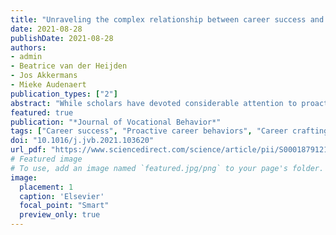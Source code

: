 ```yaml
---
title: "Unraveling the complex relationship between career success and career crafting: Exploring nonlinearity and the moderating role of learning value of the job"
date: 2021-08-28
publishDate: 2021-08-28
authors: 
- admin
- Beatrice van der Heijden
- Jos Akkermans
- Mieke Audenaert
publication_types: ["2"]
abstract: "While scholars have devoted considerable attention to proactive career behaviors, little is known about the drivers behind these behaviors. In this study, we build on conservation of resources theory to study nonlinearity in the relationship between (objective and subjective) career success and career crafting behaviors (i.e., proactive career reflection and proactive career construction) using a sample of 702 teaching staff. Both low and high levels of subjective career success related to higher levels of proactive career reflection (i.e., U-shaped relationship), whereas only high levels of subjective career success related to higher levels of proactive career construction (i.e., strengthening the quadratic relationship). Moreover, learning value of the job moderated the relationship between subjective career success and both dimensions of career crafting. Our findings indicate that educational institutions should monitor and act on the perceived career success and learning value of their teaching staff to foster their career proactivity."
featured: true
publication: "*Journal of Vocational Behavior*"
tags: ["Career success", "Proactive career behaviors", "Career crafting", "Learning value of the job", "Conservation of resources"]
doi: "10.1016/j.jvb.2021.103620"
url_pdf: "https://www.sciencedirect.com/science/article/pii/S0001879121000920/pdfft?md5=2801c06b7c159bd176ce67bdbd6b7932&pid=1-s2.0-S0001879121000920-main.pdf"
# Featured image
# To use, add an image named `featured.jpg/png` to your page's folder. 
image:
  placement: 1
  caption: 'Elsevier'
  focal_point: "Smart"
  preview_only: true
---
```

